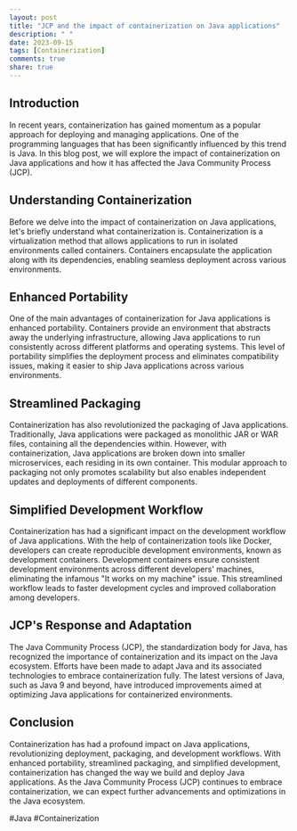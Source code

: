 ```yaml
---
layout: post
title: "JCP and the impact of containerization on Java applications"
description: " "
date: 2023-09-15
tags: [Containerization]
comments: true
share: true
---
```


## Introduction

In recent years, containerization has gained momentum as a popular approach for deploying and managing applications. One of the programming languages that has been significantly influenced by this trend is Java. In this blog post, we will explore the impact of containerization on Java applications and how it has affected the Java Community Process (JCP).

## Understanding Containerization

Before we delve into the impact of containerization on Java applications, let's briefly understand what containerization is. Containerization is a virtualization method that allows applications to run in isolated environments called containers. Containers encapsulate the application along with its dependencies, enabling seamless deployment across various environments.

## Enhanced Portability

One of the main advantages of containerization for Java applications is enhanced portability. Containers provide an environment that abstracts away the underlying infrastructure, allowing Java applications to run consistently across different platforms and operating systems. This level of portability simplifies the deployment process and eliminates compatibility issues, making it easier to ship Java applications across various environments.

## Streamlined Packaging

Containerization has also revolutionized the packaging of Java applications. Traditionally, Java applications were packaged as monolithic JAR or WAR files, containing all the dependencies within. However, with containerization, Java applications are broken down into smaller microservices, each residing in its own container. This modular approach to packaging not only promotes scalability but also enables independent updates and deployments of different components.

## Simplified Development Workflow

Containerization has had a significant impact on the development workflow of Java applications. With the help of containerization tools like Docker, developers can create reproducible development environments, known as development containers. Development containers ensure consistent development environments across different developers' machines, eliminating the infamous "It works on my machine" issue. This streamlined workflow leads to faster development cycles and improved collaboration among developers.

## JCP's Response and Adaptation

The Java Community Process (JCP), the standardization body for Java, has recognized the importance of containerization and its impact on the Java ecosystem. Efforts have been made to adapt Java and its associated technologies to embrace containerization fully. The latest versions of Java, such as Java 9 and beyond, have introduced improvements aimed at optimizing Java applications for containerized environments.

## Conclusion

Containerization has had a profound impact on Java applications, revolutionizing deployment, packaging, and development workflows. With enhanced portability, streamlined packaging, and simplified development, containerization has changed the way we build and deploy Java applications. As the Java Community Process (JCP) continues to embrace containerization, we can expect further advancements and optimizations in the Java ecosystem.

#Java #Containerization